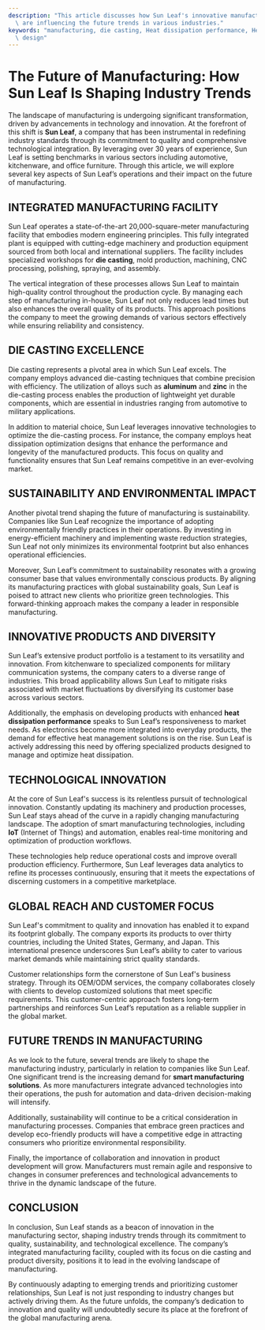 ```yaml
---
description: "This article discusses how Sun Leaf's innovative manufacturing practices and technology\
  \ are influencing the future trends in various industries."
keywords: "manufacturing, die casting, Heat dissipation performance, Heat dissipation optimization\
  \ design"
---
```

# The Future of Manufacturing: How Sun Leaf Is Shaping Industry Trends

The landscape of manufacturing is undergoing significant transformation, driven by advancements in technology and innovation. At the forefront of this shift is **Sun Leaf**, a company that has been instrumental in redefining industry standards through its commitment to quality and comprehensive technological integration. By leveraging over 30 years of experience, Sun Leaf is setting benchmarks in various sectors including automotive, kitchenware, and office furniture. Through this article, we will explore several key aspects of Sun Leaf’s operations and their impact on the future of manufacturing.

## INTEGRATED MANUFACTURING FACILITY

Sun Leaf operates a state-of-the-art 20,000-square-meter manufacturing facility that embodies modern engineering principles. This fully integrated plant is equipped with cutting-edge machinery and production equipment sourced from both local and international suppliers. The facility includes specialized workshops for **die casting**, mold production, machining, CNC processing, polishing, spraying, and assembly. 

The vertical integration of these processes allows Sun Leaf to maintain high-quality control throughout the production cycle. By managing each step of manufacturing in-house, Sun Leaf not only reduces lead times but also enhances the overall quality of its products. This approach positions the company to meet the growing demands of various sectors effectively while ensuring reliability and consistency.

## DIE CASTING EXCELLENCE

Die casting represents a pivotal area in which Sun Leaf excels. The company employs advanced die-casting techniques that combine precision with efficiency. The utilization of alloys such as **aluminum** and **zinc** in the die-casting process enables the production of lightweight yet durable components, which are essential in industries ranging from automotive to military applications.

In addition to material choice, Sun Leaf leverages innovative technologies to optimize the die-casting process. For instance, the company employs heat dissipation optimization designs that enhance the performance and longevity of the manufactured products. This focus on quality and functionality ensures that Sun Leaf remains competitive in an ever-evolving market.

## SUSTAINABILITY AND ENVIRONMENTAL IMPACT

Another pivotal trend shaping the future of manufacturing is sustainability. Companies like Sun Leaf recognize the importance of adopting environmentally friendly practices in their operations. By investing in energy-efficient machinery and implementing waste reduction strategies, Sun Leaf not only minimizes its environmental footprint but also enhances operational efficiencies. 

Moreover, Sun Leaf’s commitment to sustainability resonates with a growing consumer base that values environmentally conscious products. By aligning its manufacturing practices with global sustainability goals, Sun Leaf is poised to attract new clients who prioritize green technologies. This forward-thinking approach makes the company a leader in responsible manufacturing.

## INNOVATIVE PRODUCTS AND DIVERSITY

Sun Leaf’s extensive product portfolio is a testament to its versatility and innovation. From kitchenware to specialized components for military communication systems, the company caters to a diverse range of industries. This broad applicability allows Sun Leaf to mitigate risks associated with market fluctuations by diversifying its customer base across various sectors.

Additionally, the emphasis on developing products with enhanced **heat dissipation performance** speaks to Sun Leaf’s responsiveness to market needs. As electronics become more integrated into everyday products, the demand for effective heat management solutions is on the rise. Sun Leaf is actively addressing this need by offering specialized products designed to manage and optimize heat dissipation.

## TECHNOLOGICAL INNOVATION

At the core of Sun Leaf's success is its relentless pursuit of technological innovation. Constantly updating its machinery and production processes, Sun Leaf stays ahead of the curve in a rapidly changing manufacturing landscape. The adoption of smart manufacturing technologies, including **IoT** (Internet of Things) and automation, enables real-time monitoring and optimization of production workflows. 

These technologies help reduce operational costs and improve overall production efficiency. Furthermore, Sun Leaf leverages data analytics to refine its processes continuously, ensuring that it meets the expectations of discerning customers in a competitive marketplace.

## GLOBAL REACH AND CUSTOMER FOCUS

Sun Leaf's commitment to quality and innovation has enabled it to expand its footprint globally. The company exports its products to over thirty countries, including the United States, Germany, and Japan. This international presence underscores Sun Leaf’s ability to cater to various market demands while maintaining strict quality standards.

Customer relationships form the cornerstone of Sun Leaf's business strategy. Through its OEM/ODM services, the company collaborates closely with clients to develop customized solutions that meet specific requirements. This customer-centric approach fosters long-term partnerships and reinforces Sun Leaf’s reputation as a reliable supplier in the global market.

## FUTURE TRENDS IN MANUFACTURING

As we look to the future, several trends are likely to shape the manufacturing industry, particularly in relation to companies like Sun Leaf. One significant trend is the increasing demand for **smart manufacturing solutions**. As more manufacturers integrate advanced technologies into their operations, the push for automation and data-driven decision-making will intensify.

Additionally, sustainability will continue to be a critical consideration in manufacturing processes. Companies that embrace green practices and develop eco-friendly products will have a competitive edge in attracting consumers who prioritize environmental responsibility.

Finally, the importance of collaboration and innovation in product development will grow. Manufacturers must remain agile and responsive to changes in consumer preferences and technological advancements to thrive in the dynamic landscape of the future.

## CONCLUSION

In conclusion, Sun Leaf stands as a beacon of innovation in the manufacturing sector, shaping industry trends through its commitment to quality, sustainability, and technological excellence. The company’s integrated manufacturing facility, coupled with its focus on die casting and product diversity, positions it to lead in the evolving landscape of manufacturing. 

By continuously adapting to emerging trends and prioritizing customer relationships, Sun Leaf is not just responding to industry changes but actively driving them. As the future unfolds, the company’s dedication to innovation and quality will undoubtedly secure its place at the forefront of the global manufacturing arena.
